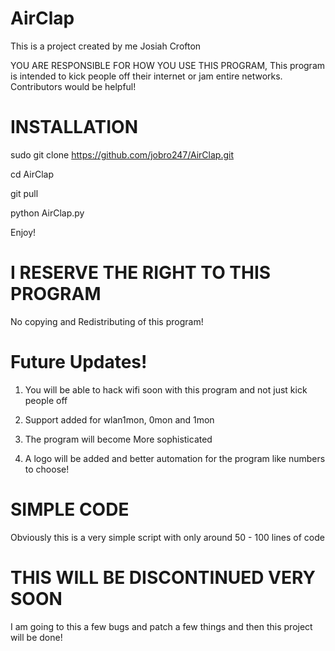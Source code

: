 # AirClap
This is a project created by me Josiah Crofton

YOU ARE RESPONSIBLE FOR HOW YOU USE THIS PROGRAM, 
This program is intended to kick people off their internet or jam entire networks. 
Contributors would be helpful!

# INSTALLATION

sudo git clone https://github.com/jobro247/AirClap.git

cd AirClap

git pull

python AirClap.py

Enjoy!

# I RESERVE THE RIGHT TO THIS PROGRAM

No copying and Redistributing of this program!


# Future Updates!

1. You will be able to hack wifi soon with this program and not just kick people off

2. Support added for wlan1mon, 0mon and 1mon

3. The program will become More sophisticated

4. A logo will be added and better automation for the program like numbers to choose!

# SIMPLE CODE

Obviously this is a very simple script with only around 50 - 100 lines of code

# THIS WILL BE DISCONTINUED VERY SOON

I am going to this a few bugs and patch a few things and then this project will be done!
